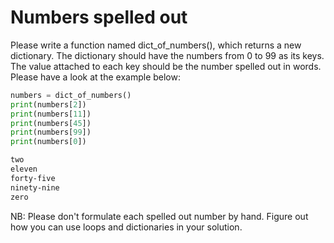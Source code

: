 
# Numbers spelled out

Please write a function named dict_of_numbers(), which returns a new dictionary. The dictionary should have the numbers from 0 to 99 as its keys. The value attached to each key should be the number spelled out in words. Please have a look at the example below:

```python
numbers = dict_of_numbers()
print(numbers[2])
print(numbers[11])
print(numbers[45])
print(numbers[99])
print(numbers[0])
```

```markdown
two
eleven
forty-five
ninety-nine
zero
```

NB: Please don't formulate each spelled out number by hand. Figure out how you can use loops and dictionaries in your solution.
